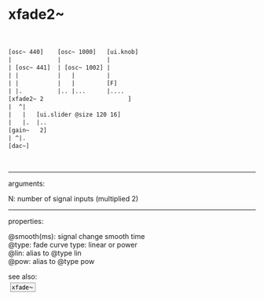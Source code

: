 # xfade2~

```

                             
[osc~ 440]    [osc~ 1000]   [ui.knob]
|             |             |
| [osc~ 441]  | [osc~ 1002] |
| |           |   |         |
| |           |   |         [F]
| |.          |.. |...      |....
[xfade2~ 2                        ]
|  ^|
|   |   [ui.slider @size 120 16]
|   |.  |..
[gain~   2]
| ^|.
[dac~]

            
```
---
arguments:

N: number of signal inputs
            (multiplied 2)<br>

---
properties:

@smooth(ms): 
            signal change smooth time<br>
@type: fade curve type:
            linear or power<br>
@lin: alias to @type lin<br>
@pow: alias to @type pow<br>

see also:<br>
![xfade~](img/object_xfade~.png)
